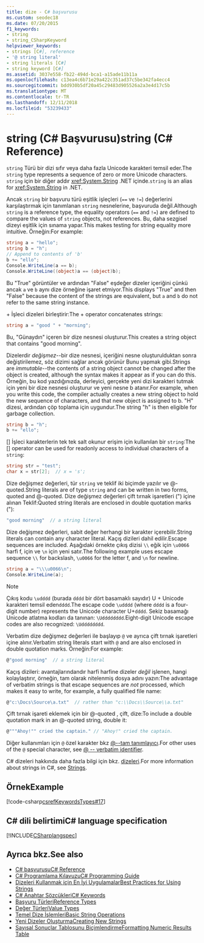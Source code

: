 ```yaml
---
title: dize - C# başvurusu
ms.custom: seodec18
ms.date: 07/20/2015
f1_keywords:
- string
- string_CSharpKeyword
helpviewer_keywords:
- strings [C#], reference
- '@ string literal'
- string literals [C#]
- string keyword [C#]
ms.assetid: 3037e558-fb22-494d-bca1-a15ade11b11a
ms.openlocfilehash: c13ea4c6b71e29a422c351ad37c5be342fa4ecc4
ms.sourcegitcommit: bdd930b5df20a45c29483d905526a2a3e4d17c5b
ms.translationtype: MT
ms.contentlocale: tr-TR
ms.lasthandoff: 12/11/2018
ms.locfileid: "53239433"
---
```

# <a name="string-c-reference"></a><span data-ttu-id="379ac-102">string (C# Başvurusu)</span><span class="sxs-lookup"><span data-stu-id="379ac-102">string (C# Reference)</span></span>

<span data-ttu-id="379ac-103">`string` Türü bir dizi sıfır veya daha fazla Unicode karakteri temsil eder.</span><span class="sxs-lookup"><span data-stu-id="379ac-103">The `string` type represents a sequence of zero or more Unicode characters.</span></span> <span data-ttu-id="379ac-104">`string` için bir diğer addır <xref:System.String> .NET içinde.</span><span class="sxs-lookup"><span data-stu-id="379ac-104">`string` is an alias for <xref:System.String> in .NET.</span></span>

<span data-ttu-id="379ac-105">Ancak `string` bir başvuru türü eşitlik işleçleri (`==` ve `!=`) değerlerini karşılaştırmak için tanımlanan `string` nesnelerine, başvuruda değil.</span><span class="sxs-lookup"><span data-stu-id="379ac-105">Although `string` is a reference type, the equality operators (`==` and `!=`) are defined to compare the values of `string` objects, not references.</span></span> <span data-ttu-id="379ac-106">Bu, daha sezgisel dizeyi eşitlik için sınama yapar.</span><span class="sxs-lookup"><span data-stu-id="379ac-106">This makes testing for string equality more intuitive.</span></span> <span data-ttu-id="379ac-107">Örneğin:</span><span class="sxs-lookup"><span data-stu-id="379ac-107">For example:</span></span>

```csharp
string a = "hello";
string b = "h";
// Append to contents of 'b'
b += "ello";
Console.WriteLine(a == b);
Console.WriteLine((object)a == (object)b);
```

<span data-ttu-id="379ac-108">Bu "True" görüntüler ve ardından "False" eşdeğer dizeler içeriğini çünkü ancak `a` ve `b` aynı dize örneğine işaret etmiyor.</span><span class="sxs-lookup"><span data-stu-id="379ac-108">This displays "True" and then "False" because the content of the strings are equivalent, but `a` and `b` do not refer to the same string instance.</span></span>

<span data-ttu-id="379ac-109">+ İşleci dizeleri birleştirir:</span><span class="sxs-lookup"><span data-stu-id="379ac-109">The + operator concatenates strings:</span></span>

```csharp
string a = "good " + "morning";
```

<span data-ttu-id="379ac-110">Bu, "Günaydın" içeren bir dize nesnesi oluşturur.</span><span class="sxs-lookup"><span data-stu-id="379ac-110">This creates a string object that contains "good morning".</span></span>

<span data-ttu-id="379ac-111">Dizelerdir *değişmez*--bir dize nesnesi, içeriğini nesne oluşturulduktan sonra değiştirilemez, söz dizimi sağlar ancak görünür Bunu yapmak gibi.</span><span class="sxs-lookup"><span data-stu-id="379ac-111">Strings are *immutable*--the contents of a string object cannot be changed after the object is created, although the syntax makes it appear as if you can do this.</span></span> <span data-ttu-id="379ac-112">Örneğin, bu kod yazdığınızda, derleyici, gerçekte yeni dizi karakteri tutmak için yeni bir dize nesnesi oluşturur ve yeni nesne b atanır.</span><span class="sxs-lookup"><span data-stu-id="379ac-112">For example, when you write this code, the compiler actually creates a new string object to hold the new sequence of characters, and that new object is assigned to b.</span></span> <span data-ttu-id="379ac-113">"H" dizesi, ardından çöp toplama için uygundur.</span><span class="sxs-lookup"><span data-stu-id="379ac-113">The string "h" is then eligible for garbage collection.</span></span>

```csharp
string b = "h";
b += "ello";
```

<span data-ttu-id="379ac-114">[] İşleci karakterlerin tek tek salt okunur erişim için kullanılan bir `string`:</span><span class="sxs-lookup"><span data-stu-id="379ac-114">The [] operator can be used for readonly access to individual characters of a `string`:</span></span>

```csharp
string str = "test";
char x = str[2];  // x = 's';
```

<span data-ttu-id="379ac-115">Dize değişmez değerleri, tür `string` ve teklif iki biçimde yazılır ve @-quoted.</span><span class="sxs-lookup"><span data-stu-id="379ac-115">String literals are of type `string` and can be written in two forms, quoted and @-quoted.</span></span> <span data-ttu-id="379ac-116">Dize değişmez değerleri çift tırnak işaretleri (") içine alınan Teklif:</span><span class="sxs-lookup"><span data-stu-id="379ac-116">Quoted string literals are enclosed in double quotation marks ("):</span></span>

```csharp
"good morning"  // a string literal
```

<span data-ttu-id="379ac-117">Dize değişmez değerleri, sabit değer herhangi bir karakter içerebilir.</span><span class="sxs-lookup"><span data-stu-id="379ac-117">String literals can contain any character literal.</span></span> <span data-ttu-id="379ac-118">Kaçış dizileri dahil edilir.</span><span class="sxs-lookup"><span data-stu-id="379ac-118">Escape sequences are included.</span></span> <span data-ttu-id="379ac-119">Aşağıdaki örnekte çıkış dizisi `\\` eğik için `\u0066` harfi f, için ve `\n` için yeni satır.</span><span class="sxs-lookup"><span data-stu-id="379ac-119">The following example uses escape sequence `\\` for backslash, `\u0066` for the letter f, and `\n` for newline.</span></span>

```csharp
string a = "\\\u0066\n";
Console.WriteLine(a);
```

> [!NOTE]
> <span data-ttu-id="379ac-120">Çıkış kodu `\udddd` (burada `dddd` bir dört basamaklı sayıdır) U + Unicode karakteri temsil eden`dddd`.</span><span class="sxs-lookup"><span data-stu-id="379ac-120">The escape code `\udddd` (where `dddd` is a four-digit number) represents the Unicode character U+`dddd`.</span></span> <span data-ttu-id="379ac-121">Sekiz basamağı Unicode atlatma kodları da tanınan: `\Udddddddd`.</span><span class="sxs-lookup"><span data-stu-id="379ac-121">Eight-digit Unicode escape codes are also recognized: `\Udddddddd`.</span></span>

<span data-ttu-id="379ac-122">Verbatim dize değişmez değerleri ile başlayıp `@` ve ayrıca çift tırnak işaretleri içine alınır.</span><span class="sxs-lookup"><span data-stu-id="379ac-122">Verbatim string literals start with `@` and are also enclosed in double quotation marks.</span></span> <span data-ttu-id="379ac-123">Örneğin:</span><span class="sxs-lookup"><span data-stu-id="379ac-123">For example:</span></span>

```csharp
@"good morning"  // a string literal
```

<span data-ttu-id="379ac-124">Kaçış dizileri: avantajlarındandır harfi harfine dizeler *değil* işlenen, hangi kolaylaştırır, örneğin, tam olarak nitelenmiş dosya adını yazın:</span><span class="sxs-lookup"><span data-stu-id="379ac-124">The advantage of verbatim strings is that escape sequences are *not* processed, which makes it easy to write, for example, a fully qualified file name:</span></span>

```csharp
@"c:\Docs\Source\a.txt"  // rather than "c:\\Docs\\Source\\a.txt"
```

<span data-ttu-id="379ac-125">Çift tırnak işareti eklemek için bir @-quoted , çift, dize:</span><span class="sxs-lookup"><span data-stu-id="379ac-125">To include a double quotation mark in an @-quoted string, double it:</span></span>

```csharp
@"""Ahoy!"" cried the captain." // "Ahoy!" cried the captain.
```

<span data-ttu-id="379ac-126">Diğer kullanımları için `@` özel karakter bkz [@--tam tanımlayıcı](../tokens/verbatim.md).</span><span class="sxs-lookup"><span data-stu-id="379ac-126">For other uses of the `@` special character, see [@ -- verbatim identifier](../tokens/verbatim.md).</span></span>

<span data-ttu-id="379ac-127">C# dizeleri hakkında daha fazla bilgi için bkz. [dizeleri](../../programming-guide/strings/index.md).</span><span class="sxs-lookup"><span data-stu-id="379ac-127">For more information about strings in C#, see [Strings](../../programming-guide/strings/index.md).</span></span>

## <a name="example"></a><span data-ttu-id="379ac-128">Örnek</span><span class="sxs-lookup"><span data-stu-id="379ac-128">Example</span></span>

[!code-csharp[csrefKeywordsTypes#17](~/samples/snippets/csharp/VS_Snippets_VBCSharp/csrefKeywordsTypes/CS/keywordsTypes.cs#17)]  

## <a name="c-language-specification"></a><span data-ttu-id="379ac-129">C# dili belirtimi</span><span class="sxs-lookup"><span data-stu-id="379ac-129">C# language specification</span></span>

[!INCLUDE[CSharplangspec](~/includes/csharplangspec-md.md)]

## <a name="see-also"></a><span data-ttu-id="379ac-130">Ayrıca bkz.</span><span class="sxs-lookup"><span data-stu-id="379ac-130">See also</span></span>

- [<span data-ttu-id="379ac-131">C# başvurusu</span><span class="sxs-lookup"><span data-stu-id="379ac-131">C# Reference</span></span>](../index.md)
- [<span data-ttu-id="379ac-132">C# Programlama Kılavuzu</span><span class="sxs-lookup"><span data-stu-id="379ac-132">C# Programming Guide</span></span>](../../programming-guide/index.md)
- [<span data-ttu-id="379ac-133">Dizeleri Kullanmak için En İyi Uygulamalar</span><span class="sxs-lookup"><span data-stu-id="379ac-133">Best Practices for Using Strings</span></span>](../../../standard/base-types/best-practices-strings.md)
- [<span data-ttu-id="379ac-134">C# Anahtar Sözcükleri</span><span class="sxs-lookup"><span data-stu-id="379ac-134">C# Keywords</span></span>](index.md)
- [<span data-ttu-id="379ac-135">Başvuru Türleri</span><span class="sxs-lookup"><span data-stu-id="379ac-135">Reference Types</span></span>](reference-types.md)
- [<span data-ttu-id="379ac-136">Değer Türleri</span><span class="sxs-lookup"><span data-stu-id="379ac-136">Value Types</span></span>](value-types.md)
- [<span data-ttu-id="379ac-137">Temel Dize İşlemleri</span><span class="sxs-lookup"><span data-stu-id="379ac-137">Basic String Operations</span></span>](../../../standard/base-types/basic-string-operations.md)
- [<span data-ttu-id="379ac-138">Yeni Dizeler Oluşturma</span><span class="sxs-lookup"><span data-stu-id="379ac-138">Creating New Strings</span></span>](../../../standard/base-types/creating-new.md)
- [<span data-ttu-id="379ac-139">Sayısal Sonuçlar Tablosunu Biçimlendirme</span><span class="sxs-lookup"><span data-stu-id="379ac-139">Formatting Numeric Results Table</span></span>](formatting-numeric-results-table.md)
